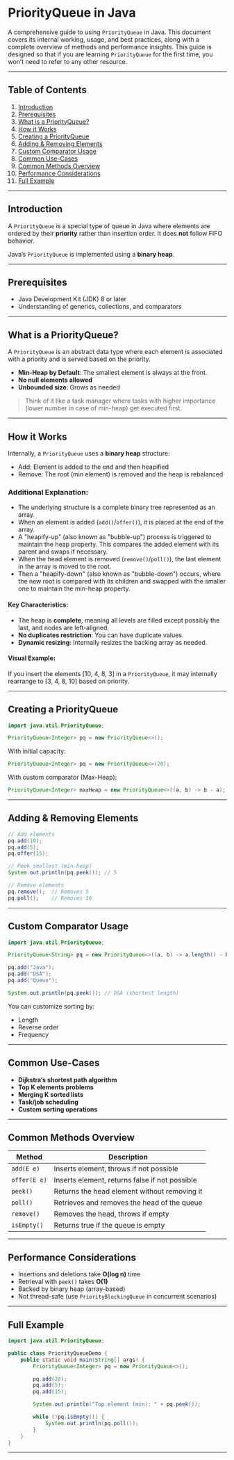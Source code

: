 # PriorityQueue in Java

A comprehensive guide to using `PriorityQueue` in Java. This document covers its internal working, usage, and best practices, along with a complete overview of methods and performance insights. This guide is designed so that if you are learning `PriorityQueue` for the first time, you won’t need to refer to any other resource.

---

## Table of Contents

1. [Introduction](#introduction)
2. [Prerequisites](#prerequisites)
3. [What is a PriorityQueue?](#what-is-a-priorityqueue)
4. [How it Works](#how-it-works)
5. [Creating a PriorityQueue](#creating-a-priorityqueue)
6. [Adding & Removing Elements](#adding--removing-elements)
7. [Custom Comparator Usage](#custom-comparator-usage)
8. [Common Use-Cases](#common-use-cases)
9. [Common Methods Overview](#common-methods-overview)
10. [Performance Considerations](#performance-considerations)
11. [Full Example](#full-example)

---

## Introduction

A `PriorityQueue` is a special type of queue in Java where elements are ordered by their **priority** rather than insertion order. It does **not** follow FIFO behavior.

Java’s `PriorityQueue` is implemented using a **binary heap**.

---

## Prerequisites

* Java Development Kit (JDK) 8 or later
* Understanding of generics, collections, and comparators

---

## What is a PriorityQueue?

A `PriorityQueue` is an abstract data type where each element is associated with a priority and is served based on the priority.

* **Min-Heap by Default**: The smallest element is always at the front.
* **No null elements allowed**
* **Unbounded size**: Grows as needed

> Think of it like a task manager where tasks with higher importance (lower number in case of min-heap) get executed first.

---

## How it Works

Internally, a `PriorityQueue` uses a **binary heap** structure:

* Add: Element is added to the end and then heapified
* Remove: The root (min element) is removed and the heap is rebalanced

### Additional Explanation:

* The underlying structure is a complete binary tree represented as an array.
* When an element is added (`add()`/`offer()`), it is placed at the end of the array.
* A "heapify-up" (also known as "bubble-up") process is triggered to maintain the heap property. This compares the added element with its parent and swaps if necessary.
* When the head element is removed (`remove()`/`poll()`), the last element in the array is moved to the root.
* Then a "heapify-down" (also known as "bubble-down") occurs, where the new root is compared with its children and swapped with the smaller one to maintain the min-heap property.

#### Key Characteristics:

* The heap is **complete**, meaning all levels are filled except possibly the last, and nodes are left-aligned.
* **No duplicates restriction**: You can have duplicate values.
* **Dynamic resizing**: Internally resizes the backing array as needed.

#### Visual Example:

If you insert the elements \[10, 4, 8, 3] in a `PriorityQueue`, it may internally rearrange to \[3, 4, 8, 10] based on priority.

---

## Creating a PriorityQueue

```java
import java.util.PriorityQueue;

PriorityQueue<Integer> pq = new PriorityQueue<>();
```

With initial capacity:

```java
PriorityQueue<Integer> pq = new PriorityQueue<>(20);
```

With custom comparator (Max-Heap):

```java
PriorityQueue<Integer> maxHeap = new PriorityQueue<>((a, b) -> b - a);
```

---

## Adding & Removing Elements

```java
// Add elements
pq.add(10);
pq.add(5);
pq.offer(15);

// Peek smallest (min-heap)
System.out.println(pq.peek()); // 5

// Remove elements
pq.remove();  // Removes 5
pq.poll();    // Removes 10
```

---

## Custom Comparator Usage

```java
import java.util.PriorityQueue;

PriorityQueue<String> pq = new PriorityQueue<>((a, b) -> a.length() - b.length());

pq.add("Java");
pq.add("DSA");
pq.add("Queue");

System.out.println(pq.peek()); // DSA (shortest length)
```

You can customize sorting by:

* Length
* Reverse order
* Frequency

---

## Common Use-Cases

* **Dijkstra’s shortest path algorithm**
* **Top K elements problems**
* **Merging K sorted lists**
* **Task/job scheduling**
* **Custom sorting operations**

---

## Common Methods Overview

| Method       | Description                                    |
| ------------ | ---------------------------------------------- |
| `add(E e)`   | Inserts element, throws if not possible        |
| `offer(E e)` | Inserts element, returns false if not possible |
| `peek()`     | Returns the head element without removing it   |
| `poll()`     | Retrieves and removes the head of the queue    |
| `remove()`   | Removes the head, throws if empty              |
| `isEmpty()`  | Returns true if the queue is empty             |

---

## Performance Considerations

* Insertions and deletions take **O(log n)** time
* Retrieval with `peek()` takes **O(1)**
* Backed by binary heap (array-based)
* Not thread-safe (use `PriorityBlockingQueue` in concurrent scenarios)

---

## Full Example

```java
import java.util.PriorityQueue;

public class PriorityQueueDemo {
    public static void main(String[] args) {
        PriorityQueue<Integer> pq = new PriorityQueue<>();

        pq.add(20);
        pq.add(5);
        pq.add(15);

        System.out.println("Top element (min): " + pq.peek());

        while (!pq.isEmpty()) {
            System.out.println(pq.poll());
        }
    }
}
```

---
